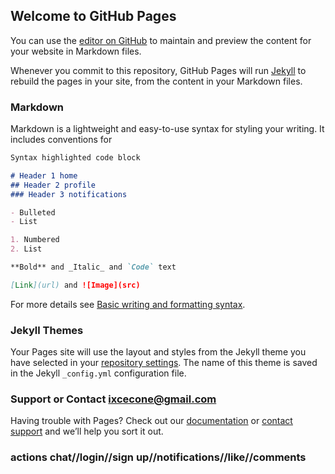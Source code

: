## Welcome to GitHub Pages

You can use the [editor on GitHub](https://github.com/Nyikanet-rotich/ixcecone/edit/gh-pages/index.md) to maintain and preview the content for your website in Markdown files.

Whenever you commit to this repository, GitHub Pages will run [Jekyll](https://jekyllrb.com/) to rebuild the pages in your site, from the content in your Markdown files.

### Markdown

Markdown is a lightweight and easy-to-use syntax for styling your writing. It includes conventions for

```markdown
Syntax highlighted code block

# Header 1 home
## Header 2 profile
### Header 3 notifications

- Bulleted
- List

1. Numbered
2. List

**Bold** and _Italic_ and `Code` text

[Link](url) and ![Image](src)
```

For more details see [Basic writing and formatting syntax](https://docs.github.com/en/github/writing-on-github/getting-started-with-writing-and-formatting-on-github/basic-writing-and-formatting-syntax).

### Jekyll Themes 

Your Pages site will use the layout and styles from the Jekyll theme you have selected in your [repository settings](https://github.com/Nyikanet-rotich/ixcecone/settings/pages). The name of this theme is saved in the Jekyll `_config.yml` configuration file.

### Support or Contact ixcecone@gmail.com

Having trouble with Pages? Check out our [documentation](https://docs.github.com/categories/github-pages-basics/) or [contact support](https://support.github.com/contact) and we’ll help you sort it out.
### actions chat//login//sign up//notifications//like//comments
